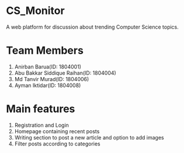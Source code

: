 # CS_Monitor
A web platform for discussion about trending Computer Science topics.
# Team Members
1. Anirban Barua(ID: 1804001)
2. Abu Bakkar Siddique Raihan(ID: 1804004)
3. Md Tanvir Murad(ID: 1804006)
4. Ayman Iktidar(ID: 1804008)
# Main features
1. Registration and Login
2. Homepage containing recent posts
3. Writing section to post a new article and option to add images
4. Filter posts according to categories
